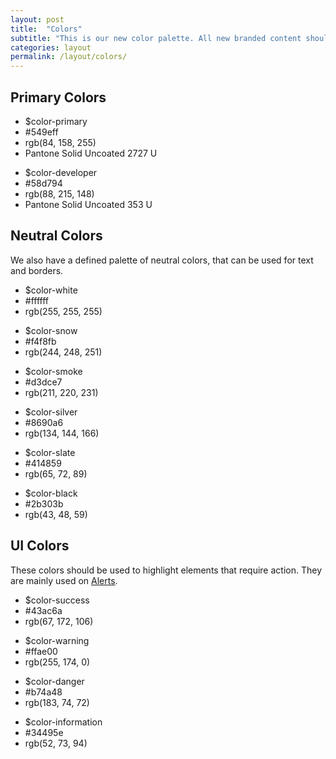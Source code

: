 ```yaml
---
layout: post
title:  "Colors"
subtitle: "This is our new color palette. All new branded content should now be using these rather than the legacy blue/pink."
categories: layout
permalink: /layout/colors/
---
```


## Primary Colors

<div class="grid grid--collapse collapse">
  <div class="grid__small-12 grid__medium-6 grid__columns">
    <div class="color-block cb-primary">
      <ul>
        <li>$color-primary</li>
        <li>#549eff</li>
        <li>rgb(84, 158, 255)</li>
        <li>Pantone Solid Uncoated 2727 U</li>
      </ul>
    </div>
  </div>
  <div class="grid__small-12 grid__medium-6 grid__columns grid--end">
    <div class="color-block cb-developer">
      <ul>
        <li>$color-developer</li>
        <li>#58d794</li>
        <li>rgb(88, 215, 148)</li>
        <li>Pantone Solid Uncoated 353 U</li>
      </ul>
    </div>
  </div>
</div>

<div class="space-breaker"></div>

## Neutral Colors
We also have a defined palette of neutral colors, that can be used for text and borders.

<div class="grid grid--collapse collapse">
  <div class="grid__small-12 grid__medium-4 grid__columns">
    <div class="color-block cb-white">
      <ul>
        <li>$color-white</li>
        <li>#ffffff</li>
        <li>rgb(255, 255, 255)</li>
      </ul>
    </div>
  </div>
  <div class="grid__small-12 grid__medium-4 grid__columns">
     <div class="color-block cb-snow">
      <ul>
        <li>$color-snow</li>
        <li>#f4f8fb</li>
        <li>rgb(244, 248, 251)</li>
      </ul>
    </div>
  </div>
  <div class="grid__small-12 grid__medium-4 grid__columns">
    <div class="color-block cb-smoke">
      <ul>
        <li>$color-smoke</li>
        <li>#d3dce7</li>
        <li>rgb(211, 220, 231)</li>
      </ul>
    </div>
  </div>
  <div class="grid__small-12 grid__medium-4 grid__columns">
    <div class="color-block cb-silver">
      <ul>
        <li>$color-silver</li>
        <li>#8690a6</li>
        <li>rgb(134, 144, 166)</li>
      </ul>
    </div>
  </div>

  <div class="grid__small-12 grid__medium-4 grid__columns">
    <div class="color-block cb-slate">
      <ul>
        <li>$color-slate</li>
        <li>#414859</li>
        <li>rgb(65, 72, 89)</li>
      </ul>
    </div>
  </div>
  <div class="grid__small-12 grid__medium-4 grid__columns grid--end">
     <div class="color-block cb-black">
      <ul>
        <li>$color-black</li>
        <li>#2b303b</li>
        <li>rgb(43, 48, 59)</li>
      </ul>
    </div>
  </div>
</div>

<div class="space-breaker"></div>

## UI Colors
These colors should be used to highlight elements that require action. They are mainly used on [Alerts](/alerts).

<div class="grid grid--collapse collapse">
  <div class="grid__small-12 grid__medium-3 grid__columns">
    <div class="color-block cb-success">
      <ul>
        <li>$color-success</li>
        <li>#43ac6a</li>
        <li>rgb(67, 172, 106)</li>
      </ul>
    </div>
  </div>
  <div class="grid__small-12 grid__medium-3 grid__columns">
    <div class="color-block cb-warning">
      <ul>
        <li>$color-warning</li>
        <li>#ffae00</li>
        <li>rgb(255, 174, 0)</li>
      </ul>
    </div>
  </div>
  <div class="grid__small-12 grid__medium-3 grid__columns">
    <div class="color-block cb-alert">
      <ul>
        <li>$color-danger</li>
        <li>#b74a48</li>
        <li>rgb(183, 74, 72)</li>
      </ul>
    </div>
  </div>
  <div class="grid__small-12 grid__medium-3 grid__columns">
    <div class="color-block cb-information">
      <ul>
        <li>$color-information</li>
        <li>#34495e</li>
        <li>rgb(52, 73, 94)</li>
      </ul>
    </div>
  </div>
</div>